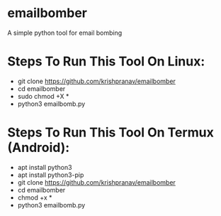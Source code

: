 # emailbomber
A simple python tool for email bombing

# Steps To Run This Tool On Linux:
- git clone https://github.com/krishpranav/emailbomber
- cd emailbomber
- sudo chmod +X *
- python3 emailbomb.py

# Steps To Run This Tool On Termux (Android):
- apt install python3
- apt install python3-pip
- git clone https://github.com/krishpranav/emailbomber
- cd emailbomber
- chmod +x *
- python3 emailbomb.py
